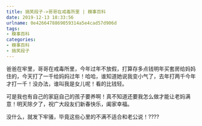 ```yaml
---
title: 搞笑段子->哥哥在戒毒所里 | 糗事百科
date: 2019-12-13 18:33:56
urlname: 0e4266478869059314a5e4cad57d906d
tags: 
- 糗事百科
categories:
- 糗事百科
- 搞笑段子
---
```

爸爸在牢里，哥哥在戒毒所里，今年过年不放假，打算存多点钱明年买套房给妈妈住的，今天打了一千给妈妈过年！哈哈，谁知道她说我变小气了，去年打两千今年才打一千！没办法，谁叫我是女儿呢！看的比钱轻。

可是我也有自己的家庭自己的孩子要养啊！真不知道还要我怎么做才能让老妈满意！明天除夕了，祝广大段友们新春快乐，阖家幸福。

没什么，就发下牢骚，毕竟这些心里的不满不适合和老公说！????


